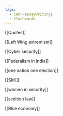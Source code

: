```yaml
---
tags:
  - CAPF-essaywritings
  - flashcards
---
```

[[Quotes]]

[[Left Wing extremism]]

[[Cyber security]]

[[Federalism in india]]

[[one nation one election]]

[[Skill]]

[[women in security]]

[[sedition law]]

[[Blue economy]]